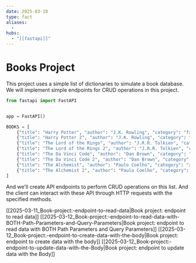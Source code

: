 ```yaml
---
date: 2025-03-10
type: fact
aliases:
  -
hubs:
  - "[[fastapi]]"
---
```


# Books Project

This project uses a simple list of dictionaries to simulate a book database. We will implement simple endpoints for CRUD operations in this project.

```python
from fastapi import FastAPI


app = FastAPI()

BOOKS = [
    {"title": "Harry Potter", "author": "J.K. Rowling", "category": "fantasy"},
    {"title": "Harry Potter 2", "author": "J.K. Rowling", "category": "fantasy"},
    {"title": "The Lord of the Rings", "author": "J.R.R. Tolkien", "category": "fantasy"},
    {"title": "The Lord of the Rings 2", "author": "J.R.R. Tolkien", "category": "fantasy"},
    {"title": "The Da Vinci Code", "author": "Dan Brown", "category": "thriller"},
    {"title": "The Da Vinci Code 2", "author": "Dan Brown", "category": "thriller"},
    {"title": "The Alchemist", "author": "Paulo Coelho", "category": "adventure"},
    {"title": "The Alchemist 2", "author": "Paulo Coelho", "category": "adventure"},
]
```

And we'll create API endpoints to perform CRUD operations on this list. And the client can interact with these API through HTTP requests with the specified methods.


[[2025-03-11_Book-project:-endpoint-to-read-data|Book project: endpoint to read data]]
[[2025-03-12_Book-project:-endpoint-to-read-data-with-BOTH-Path-Parameters-and-Query-Parameters|Book project: endpoint to read data with BOTH Path Parameters and Query Parameters]]
[[2025-03-12_Book-project:-endpoint-to-create-data-with-the-body|Book project: endpoint to create data with the body]]
[[2025-03-12_Book-project:-endpoint-to-update-data-with-the-Body|Book project: endpoint to update data with the Body]]
